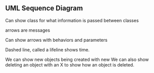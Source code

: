 ## UML Sequence Diagram

Can show class for what information is passed between classes

arrows are messages

Can show arrows with behaviors and parameters

Dashed line, called a lifeline shows time.

We can show new objects being created with new
We can also show deleting an object with an X to show how an object is deleted.